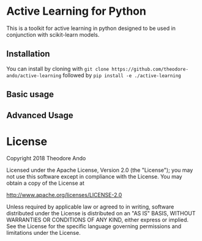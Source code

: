 # Active Learning for Python

This is a toolkit for active learning in python designed to be used in conjunction 
with scikit-learn models. 

## Installation

You can install by cloning with `git clone https://github.com/theodore-ando/active-learning` followed
by `pip install -e ./active-learning`

## Basic usage

## Advanced Usage

# License

Copyright 2018 Theodore Ando

Licensed under the Apache License, Version 2.0 (the "License");
you may not use this software except in compliance with the License.
You may obtain a copy of the License at

   http://www.apache.org/licenses/LICENSE-2.0

Unless required by applicable law or agreed to in writing, software
distributed under the License is distributed on an "AS IS" BASIS,
WITHOUT WARRANTIES OR CONDITIONS OF ANY KIND, either express or implied.
See the License for the specific language governing permissions and
limitations under the License.